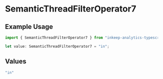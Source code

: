 # SemanticThreadFilterOperator7

## Example Usage

```typescript
import { SemanticThreadFilterOperator7 } from "inkeep-analytics-typescript/models/components";

let value: SemanticThreadFilterOperator7 = "in";
```

## Values

```typescript
"in"
```